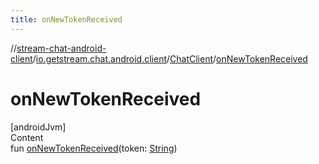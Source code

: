 ```yaml
---
title: onNewTokenReceived
---
```

//[stream-chat-android-client](../../../index.md)/[io.getstream.chat.android.client](../index.md)/[ChatClient](index.md)/[onNewTokenReceived](onNewTokenReceived.md)



# onNewTokenReceived  
[androidJvm]  
Content  
fun [onNewTokenReceived](onNewTokenReceived.md)(token: [String](https://kotlinlang.org/api/latest/jvm/stdlib/kotlin/-string/index.html))  



